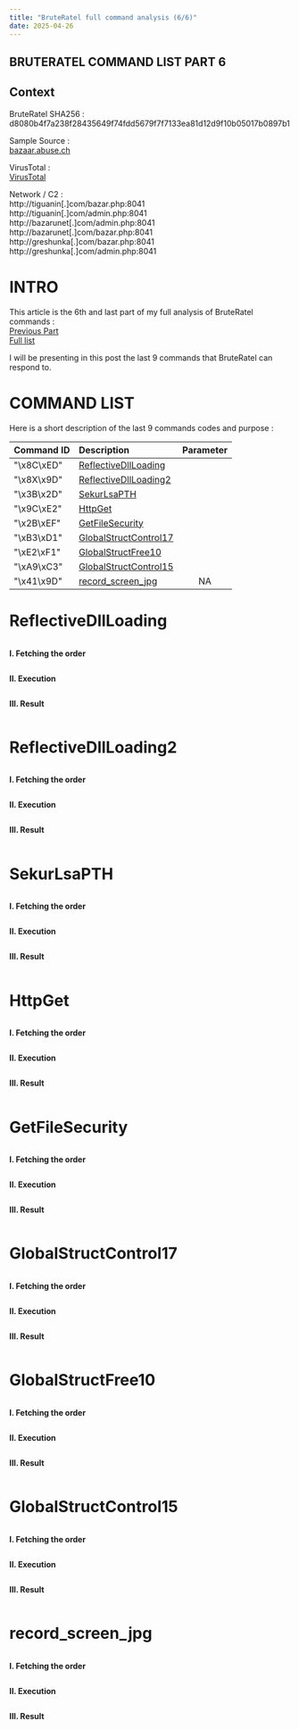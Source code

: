 ```yaml
---
title: "BruteRatel full command analysis (6/6)"
date: 2025-04-26 
---
```


<link rel="stylesheet" href="/css/main.css">

## BRUTERATEL COMMAND LIST PART 6 

## Context  

BruteRatel SHA256 : d8080b4f7a238f28435649f74fdd5679f7f7133ea81d12d9f10b05017b0897b1  

Sample Source :  
[bazaar.abuse.ch](https://bazaar.abuse.ch/sample/d8080b4f7a238f28435649f74fdd5679f7f7133ea81d12d9f10b05017b0897b1/)   

VirusTotal :  
[VirusTotal](https://www.virustotal.com/gui/file/d8080b4f7a238f28435649f74fdd5679f7f7133ea81d12d9f10b05017b0897b1)  

Network / C2 :  
http://tiguanin[.]com/bazar.php:8041  
http://tiguanin[.]com/admin.php:8041  
http://bazarunet[.]com/admin.php:8041  
http://bazarunet[.]com/bazar.php:8041  
http://greshunka[.]com/bazar.php:8041  
http://greshunka[.]com/admin.php:8041  

# INTRO  

This article is the 6th and last part of my full analysis of BruteRatel commands :  
[Previous Part](https://cedricg-mirror.github.io/2025/04/12/BruteRatel5.html)  
[Full list](https://cedricg-mirror.github.io/2025/03/24/BruteRatelCommandList.html)  

I will be presenting in this post the last 9 commands that BruteRatel can respond to.  

# COMMAND LIST

Here is a short description of the last 9 commands codes and purpose :  

| Command ID   | Description             | Parameter         |
| :----------- | :---------------------- | :----------------:|
|"\x8C\xED"    | [ReflectiveDllLoading](#ReflectiveDllLoading) |  |
|"\x8X\x9D"    | [ReflectiveDllLoading2](#ReflectiveDllLoading2) |  |
|"\x3B\x2D"    | [SekurLsaPTH](#SekurLsaPTH) |  |
|"\x9C\xE2"    | [HttpGet](#HttpGet) |  |
|"\x2B\xEF"    | [GetFileSecurity](#GetFileSecurity) |  |
|"\xB3\xD1"    | [GlobalStructControl17](#GlobalStructControl17) |  |
|"\xE2\xF1"    | [GlobalStructFree10](#GlobalStructFree10) |  |
|"\xA9\xC3"    | [GlobalStructControl15](#GlobalStructControl15) |  |
|"\x41\x9D"    | [record_screen_jpg](#record_screen_jpg) | NA |


<a id="ReflectiveDllLoading"></a>
# ReflectiveDllLoading    

```php

```

**I. Fetching the order**  

```html

```

**II. Execution**   

```html

```

**III. Result**   

```html

```

<a id="ReflectiveDllLoading2"></a>
# ReflectiveDllLoading2    

```php

```

**I. Fetching the order**  

```html

```

**II. Execution**   

```html

```

**III. Result**   

```html

```

<a id="SekurLsaPTH"></a>
# SekurLsaPTH    

```php

```

**I. Fetching the order**  

```html

```

**II. Execution**   

```html

```

**III. Result**   

```html

```

<a id="HttpGet"></a>
# HttpGet    

```php

```

**I. Fetching the order**  

```html

```

**II. Execution**   

```html

```

**III. Result**   

```html

```

<a id="GetFileSecurity"></a>
# GetFileSecurity    

```php

```

**I. Fetching the order**  

```html

```

**II. Execution**   

```html

```

**III. Result**   

```html

```

<a id="GlobalStructControl17"></a>
# GlobalStructControl17    

```php

```

**I. Fetching the order**  

```html

```

**II. Execution**   

```html

```

**III. Result**   

```html

```

<a id="GlobalStructFree10"></a>
# GlobalStructFree10    

```php

```

**I. Fetching the order**  

```html

```

**II. Execution**   

```html

```

**III. Result**   

```html

```

<a id="GlobalStructControl15"></a>
# GlobalStructControl15    

```php

```

**I. Fetching the order**  

```html

```

**II. Execution**   

```html

```

**III. Result**   

```html

```

<a id="record_screen_jpg"></a>
# record_screen_jpg    

```php

```

**I. Fetching the order**  

```html

```

**II. Execution**   

```html

```

**III. Result**   

```html

```

